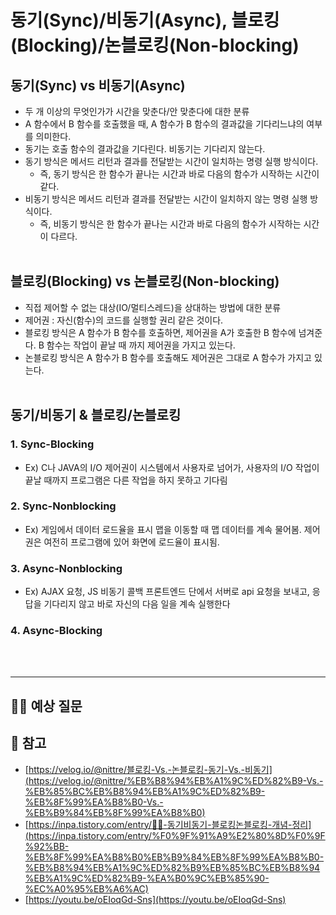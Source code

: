 # 동기(Sync)/비동기(Async), 블로킹(Blocking)/논블로킹(Non-blocking)
## 동기(Sync) vs 비동기(Async)
- 두 개 이상의 무엇인가가 시간을 맞춘다/안 맞춘다에 대한 분류
- A 함수에서 B 함수를 호출했을 때, A 함수가 B 함수의 결과값을 기다리느냐의 여부를 의미한다.
- 동기는 호출 함수의 결과값을 기다린다. 비동기는 기다리지 않는다.
- 동기 방식은 메서드 리턴과 결과를 전달받는 시간이 일치하는 명령 실행 방식이다.
    - 즉, 동기 방식은 한 함수가 끝나는 시간과 바로 다음의 함수가 시작하는 시간이 같다.
- 비동기 방식은 메서드 리턴과 결과를 전달받는 시간이 일치하지 않는 명령 실행 방식이다.
    - 즉, 비동기 방식은 한 함수가 끝나는 시간과 바로 다음의 함수가 시작하는 시간이 다르다.
<br></br>

## 블로킹(Blocking) vs 논블로킹(Non-blocking)
- 직접 제어할 수 없는 대상(IO/멀티스레드)을 상대하는 방법에 대한 분류
- 제어권 : 자신(함수)의 코드를 실행할 권리 같은 것이다.
- 블로킹 방식은 A 함수가 B 함수를 호출하면, 제어권을 A가 호출한 B 함수에 넘겨준다. B 함수는 작업이 끝날 때 까지 제어권을 가지고 있는다.
- 논블로킹 방식은 A 함수가 B 함수를 호출해도 제어권은 그대로 A 함수가 가지고 있는다.
<br></br>

## 동기/비동기 & 블로킹/논블로킹
### 1. Sync-Blocking
- Ex) C나 JAVA의 I/O
    제어권이 시스템에서 사용자로 넘어가, 사용자의 I/O 작업이 끝날 때까지 프로그램은 다른 작업을 하지 못하고 기다림
### 2. Sync-Nonblocking
- Ex) 게임에서 데이터 로드율을 표시
    맵을 이동할 때 맵 데이터를 계속 물어봄. 제어권은 여전히 프로그램에 있어 화면에 로드율이 표시됨.
### 3. Async-Nonblocking
- Ex) AJAX 요청, JS 비동기 콜백
    프론트엔드 단에서 서버로 api 요청을 보내고, 응답을 기다리지 않고 바로 자신의 다음 일을 계속 실행한다
### 4. Async-Blocking
<br></br>

---

## 👩‍🏫 예상 질문

## 📗 참고
- [https://velog.io/@nittre/블로킹-Vs.-논블로킹-동기-Vs.-비동기](https://velog.io/@nittre/%EB%B8%94%EB%A1%9C%ED%82%B9-Vs.-%EB%85%BC%EB%B8%94%EB%A1%9C%ED%82%B9-%EB%8F%99%EA%B8%B0-Vs.-%EB%B9%84%EB%8F%99%EA%B8%B0)
- [https://inpa.tistory.com/entry/👩‍💻-동기비동기-블로킹논블로킹-개념-정리](https://inpa.tistory.com/entry/%F0%9F%91%A9%E2%80%8D%F0%9F%92%BB-%EB%8F%99%EA%B8%B0%EB%B9%84%EB%8F%99%EA%B8%B0-%EB%B8%94%EB%A1%9C%ED%82%B9%EB%85%BC%EB%B8%94%EB%A1%9C%ED%82%B9-%EA%B0%9C%EB%85%90-%EC%A0%95%EB%A6%AC)
- [https://youtu.be/oEIoqGd-Sns](https://youtu.be/oEIoqGd-Sns)

<!--
<details>
<summary></summary>
</br>
<p></p>
</details>
-->